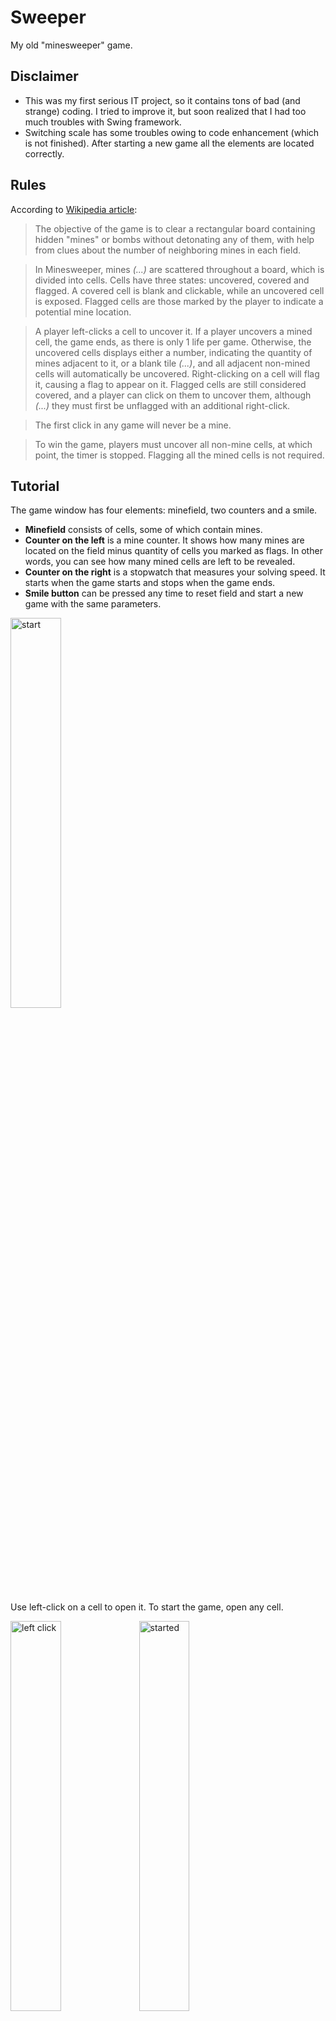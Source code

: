 # Sweeper
My old "minesweeper" game.

## Disclaimer
- This was my first serious IT project, so it contains tons of bad (and strange) coding.
I tried to improve it, but soon realized that I had too much troubles with Swing framework.
- Switching scale has some troubles owing to code enhancement (which is not finished). After starting a new game
all the elements are located correctly.

## Rules
According to [Wikipedia article](https://en.wikipedia.org/wiki/Minesweeper_(video_game)):

> The objective of the game is to clear a rectangular board containing hidden "mines" or bombs without
> detonating any of them, with help from clues about the number of neighboring mines in each field.

> In Minesweeper, mines _(...)_ are scattered throughout a board, which is divided into cells. Cells have three
> states: uncovered, covered and flagged. A covered cell is blank and clickable, while an uncovered cell is
> exposed. Flagged cells are those marked by the player to indicate a potential mine location.

> A player left-clicks a cell to uncover it. If a player uncovers a mined cell, the game ends, as there is
> only 1 life per game. Otherwise, the uncovered cells displays either a number, indicating the quantity of
> mines adjacent to it, or a blank tile _(...)_, and all adjacent non-mined cells will automatically be
> uncovered. Right-clicking on a cell will flag it, causing a flag to appear on it. Flagged cells are still
> considered covered, and a player can click on them to uncover them, although _(...)_ they must first be
> unflagged with an additional right-click.

> The first click in any game will never be a mine.

> To win the game, players must uncover all non-mine cells, at which point, the timer is stopped. Flagging all
> the mined cells is not required.

## Tutorial

The game window has four elements: minefield, two counters and a smile.

- **Minefield** consists of cells, some of which contain mines.
- **Counter on the left** is a mine counter. It shows how many mines are located on the field minus quantity of
cells you marked as flags. In other words, you can see how many mined cells are left to be revealed.
- **Counter on the right** is a stopwatch that measures your solving speed. It starts when the game starts and
stops when the game ends.
- **Smile button** can be pressed any time to reset field and start a new game with the same parameters.

<img src="screenshots/01_start.png" alt="start" width="40%" />

Use left-click on a cell to open it. To start the game, open any cell.

<img src="screenshots/02_left_click.png" alt="left click" width="40%" /> <img src="screenshots/03_started.png"
    alt="started" width="40%" />

Empty cells (without digit) are cells that have no adjacent mines. When an emty cell is opend, it opens all the
cells around itself automatically.

Notice that stopwatch (counter on the right) has started.

A flag appears after right-clicking on a cell:

<img src="screenshots/04_flag.png" alt="flag" width="40%" />

Notice that mine counter (on the left) has decreased by one.

If you marked all adjacent mines for the cell, you can *click this cell with both left and right mouse keys*.
This will open *all the other adjacent cells*.

This function helps to improve your speed a lot! And it works *only if number in the cell is equal to quantity
of flagged cells around it*; so don't be afraid of misclicking or flagging incorrect number of cells.

On images below, this click is being made on "1" cell that is right under the flag:

<img src="screenshots/05_left_right_click.png" alt="left right click" width="40%" /> <img
    src="screenshots/06_left_right_click_2.png" alt="left right click 2" width="40%" />

You uncover all the cells without mines - you win:

<img src="screenshots/07_win.png" alt="win" width="40%" />

You open a cell with mine - you lose:

<img src="screenshots/08_lose.png" alt="lose" width="40%" />

The game has 3 difficulty levels. Switching between them is available from `New game` menu.

<img src="screenshots/09_new_game_menu.png" alt="new game menu" width="40%" />

`Beginner` level is default and has 10x10 field with 10 mines; density is one mine per 10 cells.

`Amateur` level has 16x16 field with 40 mines; density is one mine per 6.4 cells:

<img src="screenshots/10_amateur.png" alt="amateur" width="64%" />

Expert level has 30x16 field with 99 mines; density is one mine per 4.85 cells:

<img src="screenshots/11_expert.png" alt="expert" width="100%" />

`Options` item in menu allows you to change scale:

<img src="screenshots/12_scale_menu.png" alt="scale menu" width="40%" />

The default scale is 200%.

The game has different textures for 150% scale:

<img src="screenshots/13_scale_150.png" alt="scale 150" width="30%" /> <img src="screenshots/14_scale_150_2.png"
    alt="scale 150 2" width="30%" />

And from `Options` you can also change your image pack:

<img src="screenshots/15_image_pack_menu.png" alt="image pack menu" width="40%" />

I asked my friend to draw textures for me. He made this *"Battleship"* pack:

<img src="screenshots/16_second_image_pack.png" alt="second image pack" width="40%" />

And of course there's `Cheats` menu:

<img src="screenshots/17_cheats_menu.png" alt="cheats menu" width="40%" />

- `Reset flags` removes all current marks, then detects and sets obvious flags.
- `Open cells` opens all the cells which are obviously safe to open according to the flags.
- `Solve it!` tries its best to pass the game as far as possible.

Unfortunately, these functions became glitchy for now due to my work on improving the code.

## Download
You can download [runnable jar-file](out/artifacts/Sweeper_jar). Current version works with Java 10 on my Mac,
but I'm not sure about Windows. 
